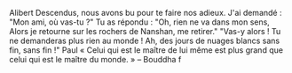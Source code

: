 Alibert
Descendus, nous avons bu pour te faire nos adieux. 
J'ai demandé : "Mon ami, où vas-tu ?"
Tu as répondu : "Oh, rien ne va dans mon sens,
Alors je retourne sur les rochers de Nanshan, me retirer."
"Vas-y alors !  Tu ne demanderas plus rien au monde !
Ah, des jours de nuages blancs sans fin, sans fin !"
Paul
« Celui qui est le maître
 de lui même est plus grand 
 que celui qui est 
 le maître du monde. » 
 – Bouddha
 f

